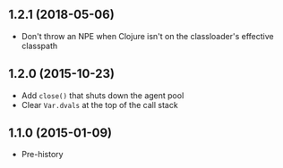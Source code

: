 ## 1.2.1 (2018-05-06)

* Don't throw an NPE when Clojure isn't on the classloader's effective
  classpath

## 1.2.0 (2015-10-23)

* Add `close()` that shuts down the agent pool
* Clear `Var.dvals` at the top of the call stack

## 1.1.0 (2015-01-09)

* Pre-history
